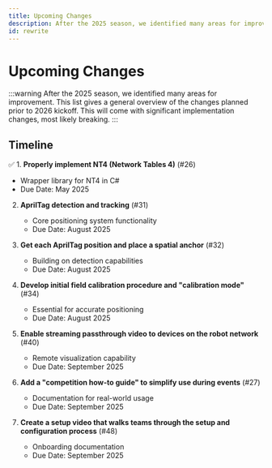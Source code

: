 ```yaml
---
title: Upcoming Changes
description: After the 2025 season, we identified many areas for improvement. This is tracking our progress.
id: rewrite
---
```

# Upcoming Changes
:::warning
After the 2025 season, we identified many areas for improvement.
This list gives a general overview of the changes planned prior to 2026 kickoff.
This will come with significant implementation changes, most likely breaking.
:::
## Timeline

✅ 1. **Properly implement NT4 (Network Tables 4)** (#26)
   - Wrapper library for NT4 in C#
   - Due Date: May 2025

2. **AprilTag detection and tracking** (#31)
    - Core positioning system functionality
    - Due Date: August 2025

3. **Get each AprilTag position and place a spatial anchor** (#32)
    - Building on detection capabilities
    - Due Date: August 2025

4. **Develop initial field calibration procedure and "calibration mode"** (#34)
    - Essential for accurate positioning
    - Due Date: August 2025

7. **Enable streaming passthrough video to devices on the robot network** (#40)
   - Remote visualization capability
   - Due Date: September 2025

8. **Add a "competition how-to guide" to simplify use during events** (#27)
    - Documentation for real-world usage
    - Due Date: September 2025

9. **Create a setup video that walks teams through the setup and configuration process** (#48)
    - Onboarding documentation
    - Due Date: September 2025
